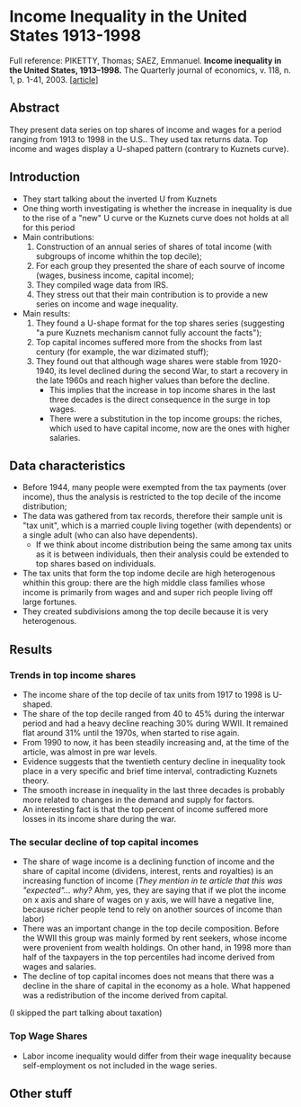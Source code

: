 # Income Inequality in the United States 1913-1998

Full reference: PIKETTY, Thomas; SAEZ, Emmanuel. **Income inequality in the United States, 1913–1998.** The Quarterly journal of economics, v. 118, n. 1, p. 1-41, 2003. [[article](https://academic.oup.com/qje/article-abstract/118/1/1/1917000)]

## Abstract

They present data series on top shares of income and wages for a period ranging from 1913 to 1998 in the U.S.. They used tax returns data.
Top income and wages display a U-shaped pattern (contrary to Kuznets curve).

## Introduction

- They start talking about the inverted U from Kuznets
- One thing worth investigating is whether the increase in inequality is due to the rise of a "new" U curve or the Kuznets curve does not holds at all for this period
- Main contributions:
    1. Construction of an annual series of shares of total income (with subgroups of income whithin the top decile);
    2. For each group they presented the share of each sourve of income (wages, business income, capital income);
    3. They compiled wage data from IRS.
    4. They stress out that their main contribution is to provide a new series on income and wage inequality.
- Main results:
    1. They found a U-shape format for the top shares series (suggesting "a pure Kuznets mechanism cannot fully account the facts");
    2. Top capital incomes suffered more from the shocks from last century (for example, the war dizimated stuff);
    3. They found out that although wage shares were stable from 1920-1940, its level declined during the second War, to start a recovery in the late 1960s and reach higher values than before the decline.
        * This implies that the increase in top income shares in the last three decades is the direct consequence in the surge in top wages.
        * There were a substitution in the top income groups: the riches, which used to have capital income, now are the ones with higher salaries.

## Data characteristics

- Before 1944, many people were exempted from the tax payments (over income), thus the analysis is restricted to the top decile of the income distribution;
- The data was gathered from tax records, therefore their sample unit is "tax unit", which is a married couple living together (with dependents) or a single adult (who can also have dependents).
    * If we think about income distribution being the same among tax units as it is between individuals, then their analysis could be extended to top shares based on individuals.
- The tax units that form the top indome decile are high heterogenous whithin this group: there are the high middle class families whose income is primarily from wages and and super rich people living off large fortunes.
- They created subdivisions among the top decile because it is very heterogenous.
  
## Results

### Trends in top income shares

- The income share of the top decile of tax units from 1917 to 1998 is U-shaped.
- The share of the top decile ranged from 40 to 45% during the interwar period and had a heavy decline reaching 30% during WWII. It remained flat around 31% until the 1970s, when started to rise again.
- From 1990 to now, it has been steadily increasing and, at the time of the article, was almost in pre war levels.
- Evidence suggests that the twentieth century decline in inequality took place in a very specific and brief time interval, contradicting Kuznets theory.
- The smooth increase in inequality in the last three decades is probably more related to changes in the demand and supply for factors.
- An interesting fact is that the top percent of income suffered more losses in its income share during the war.

### The secular decline of top capital incomes

- The share of wage income is a declining function of income and the share of capital income (dividens, interest, rents and royalties) is an increasing function of income (_They mention in te article that this was "expected"... why?_ Ahm, yes, they are saying that if we plot the income on x axis and share of wages on y axis, we will have a negative line, because richer people tend to rely on another sources of income than labor)
- There was an important change in the top decile composition. Before the WWII this group was mainly formed by rent seekers, whose income were provenient from wealth holdings. On other hand, in 1998 more than half of the taxpayers in the top percentiles had income derived from wages and salaries.
- The decline of top capital incomes does not means that there was a decline in the share of capital in the economy as a hole. What happened was a redistribution of the income derived from capital.

(I skipped the part talking about taxation)

### Top Wage Shares

- Labor income inequality would differ from their wage inequality because self-employment os not included in the wage series. 

## Other stuff
  
 
